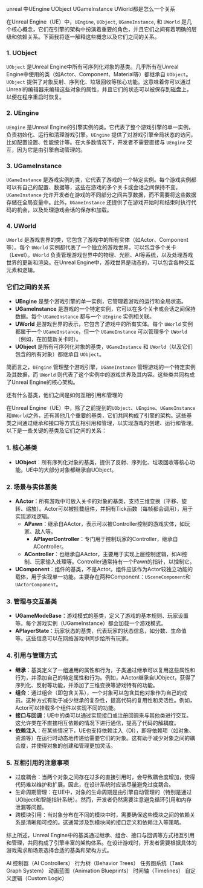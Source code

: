 unreal 中UEngine UObject UGameInstance UWorld都是怎么一个关系

在Unreal Engine（UE）中，`UEngine`, `UObject`, `UGameInstance`, 和 `UWorld` 是几个核心概念，它们在引擎的架构中扮演着重要的角色，并且它们之间有着明确的层级和依赖关系。下面我将逐一解释这些概念以及它们之间的关系。

### 1. UObject

`UObject` 是Unreal Engine中所有可序列化对象的基类。几乎所有在Unreal Engine中使用的类（如Actor、Component、Material等）都继承自 `UObject`。`UObject` 提供了对象反射、序列化、垃圾回收等核心功能。这意味着你可以通过Unreal的编辑器来编辑这些对象的属性，并且它们的状态可以被保存到磁盘上，以便在程序重启时恢复。

### 2. UEngine

`UEngine` 是Unreal Engine的引擎实例的类。它代表了整个游戏引擎的单一实例，负责初始化、运行和清理游戏引擎。`UEngine` 提供了对游戏引擎全局状态的访问，比如配置设置、性能统计等。在大多数情况下，开发者不需要直接与 `UEngine` 交互，因为它是由引擎自动管理的。

### 3. UGameInstance

`UGameInstance` 是游戏实例的类，它代表了游戏的一个特定实例。每个游戏实例都可以有自己的配置、数据等，这些在游戏的多个关卡或会话之间保持不变。`UGameInstance` 允许开发者在游戏的不同部分之间共享数据，而不需要将这些数据存储在全局变量中。此外，`UGameInstance` 还提供了在游戏开始时和结束时执行代码的机会，以及处理游戏会话的保存和加载。

### 4. UWorld

`UWorld` 是游戏世界的类，它包含了游戏中的所有实体（如Actor、Component等）。每个 `UWorld` 实例都代表了一个独立的游戏世界，可以包含多个关卡（Level）。`UWorld` 负责管理游戏世界中的物理、光照、AI等系统，以及处理游戏世界的更新和渲染。在Unreal Engine中，游戏世界是动态的，可以包含各种交互元素和逻辑。

### 它们之间的关系

- **UEngine** 是整个游戏引擎的单一实例，它管理着游戏的运行和全局状态。
- **UGameInstance** 是游戏的一个特定实例，它可以在多个关卡或会话之间保持数据。每个 `UGameInstance` 都与一个 `UEngine` 实例相关联。
- **UWorld** 是游戏世界的表示，它包含了游戏中的所有实体。每个 `UWorld` 实例都属于一个 `UGameInstance`，但一个 `UGameInstance` 可以管理多个 `UWorld`（例如，在加载新关卡时）。
- **UObject** 是所有可序列化对象的基类，`UGameInstance` 和 `UWorld`（以及它们包含的所有对象）都继承自 `UObject`。

简而言之，`UEngine` 管理整个游戏引擎，`UGameInstance` 管理游戏的一个特定实例及其数据，而 `UWorld` 则代表了这个实例中的游戏世界及其内容。这些类共同构成了Unreal Engine的核心架构。

还有什么基类，他们之间是如何互相引用和管理的

在Unreal Engine（UE）中，除了之前提到的`UObject`、`UEngine`、`UGameInstance`和`UWorld`之外，还有其他几个重要的基类，它们共同构成了引擎的架构。这些基类之间通过继承和接口等方式互相引用和管理，以实现游戏的创建、运行和管理。以下是一些关键的基类及它们之间的关系：

### 1. 核心基类

* **UObject**：所有序列化对象的基类，提供了反射、序列化、垃圾回收等核心功能。UE中的大部分对象都继承自UObject。

### 2. 场景与实体基类

* **AActor**：所有游戏中可放入关卡的对象的基类，支持三维变换（平移、旋转、缩放）。Actor可以被挂载组件，并拥有Tick函数（每帧都会调用），用于实现游戏逻辑。
	+ **APawn**：继承自AActor，表示可以被Controller控制的游戏实体，如玩家、敌人等。
		- **APlayerController**：专门用于控制玩家的Controller，继承自AController。
	+ **AController**：也继承自AActor，主要用于实现上层控制逻辑，如AI控制、玩家输入处理等。Controller通常持有一个Pawn的指针，以控制它。
* **UComponent**：组件的基类，不是Actor。组件应该作为Actor较独立功能的载体，用于实现单一功能。主要存在两种Component：`USceneComponent`和`UActorComponent`。

### 3. 管理与交互基类

* **UGameModeBase**：游戏模式的基类，定义了游戏的基本规则、玩家设置等。每个游戏实例（UGameInstance）都会加载一个游戏模式。
* **APlayerState**：玩家状态的基类，代表玩家的状态信息，如分数、生命值等。这些信息可以在网络游戏中同步给所有玩家。

### 4. 引用与管理方式

* **继承**：基类定义了一组通用的属性和行为，子类通过继承可以复用这些属性和行为，并添加自己的特定属性和行为。例如，AActor继承自UObject，获得了序列化、反射等功能，并添加了三维变换等游戏特有的功能。
* **组合**：通过组合（即包含关系），一个对象可以包含其他对象作为自己的成员。这种方式有助于减少继承的复杂性，提高代码的复用性和灵活性。例如，Actor可以挂载多个组件以实现不同的功能。
* **接口与回调**：UE中的类可以通过实现接口或注册回调来与其他类进行交互。这允许类在不直接相互依赖的情况下进行通信，提高了代码的解耦度。
* **依赖注入**：在某些情况下，UE也支持依赖注入（DI），即将依赖项（如对象、资源等）在运行时动态地传递给需要它们的对象。这有助于减少对象之间的耦合度，并使得对象的创建和管理更加灵活。

### 5. 互相引用的注意事项

* 过度耦合：当两个对象之间存在过多的直接引用时，会导致耦合度增加，使得代码难以维护和扩展。因此，在设计系统时应该尽量避免过度耦合。
* 生命周期管理：在UE中，对象的生命周期是由引擎自动管理的（特别是通过UObject和智能指针系统）。然而，开发者仍然需要注意避免循环引用和内存泄漏等问题。
* 跨模块引用：当对象分布在不同的模块中时，需要确保这些模块之间的依赖关系是清晰和可控的。这通常涉及到模块间的接口定义和依赖注入等策略。

综上所述，Unreal Engine中的基类通过继承、组合、接口与回调等方式相互引用和管理，共同构成了引擎丰富的架构体系。在设计游戏时，开发者需要根据具体的游戏需求和场景选择合适的基类和架构方式。



AI 控制器（AI Controllers）
行为树（Behavior Trees）
任务图系统（Task Graph System）
动画蓝图（Animation Blueprints）
时间轴（Timelines）
自定义逻辑（Custom Logic）